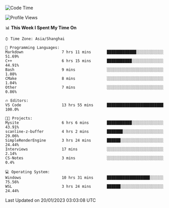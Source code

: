 <!--START_SECTION:waka-->
![Code Time](http://img.shields.io/badge/Code%20Time-598%20hrs%2018%20mins-blue)

![Profile Views](http://img.shields.io/badge/Profile%20Views-1-blue)

📊 **This Week I Spent My Time On** 

```text
⌚︎ Time Zone: Asia/Shanghai

💬 Programming Languages: 
Markdown                 7 hrs 11 mins       █████████████░░░░░░░░░░░░   51.69% 
C++                      6 hrs 15 mins       ███████████░░░░░░░░░░░░░░   44.91% 
Bash                     9 mins              ░░░░░░░░░░░░░░░░░░░░░░░░░   1.08% 
CMake                    8 mins              ░░░░░░░░░░░░░░░░░░░░░░░░░   1.04% 
Other                    7 mins              ░░░░░░░░░░░░░░░░░░░░░░░░░   0.86%

🔥 Editors: 
VS Code                  13 hrs 55 mins      █████████████████████████   100.0%

🐱‍💻 Projects: 
Mysite                   6 hrs 6 mins        ███████████░░░░░░░░░░░░░░   43.91% 
scanline-z-buffer        4 hrs 2 mins        ███████░░░░░░░░░░░░░░░░░░   29.06% 
SimpleRenderEngine       3 hrs 24 mins       ██████░░░░░░░░░░░░░░░░░░░   24.44% 
Interviews               17 mins             ░░░░░░░░░░░░░░░░░░░░░░░░░   2.14% 
CS-Notes                 3 mins              ░░░░░░░░░░░░░░░░░░░░░░░░░   0.4%

💻 Operating System: 
Windows                  10 hrs 31 mins      ███████████████████░░░░░░   75.56% 
WSL                      3 hrs 24 mins       ██████░░░░░░░░░░░░░░░░░░░   24.44%

```


 Last Updated on 20/01/2023 03:03:08 UTC
<!--END_SECTION:waka-->
